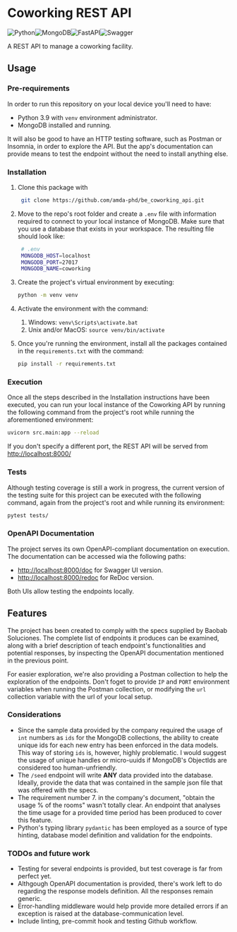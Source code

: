# Coworking REST API

![Python](https://img.shields.io/badge/python-3670A0?style=for-the-badge&logo=python&logoColor=ffdd54)![MongoDB](https://img.shields.io/badge/MongoDB-%234ea94b.svg?style=for-the-badge&logo=mongodb&logoColor=white)![FastAPI](https://img.shields.io/badge/FastAPI-005571?style=for-the-badge&logo=fastapi)![Swagger](https://img.shields.io/badge/-Swagger-%23Clojure?style=for-the-badge&logo=swagger&logoColor=white)

A REST API to manage a coworking facility.

## Usage

### Pre-requirements

In order to run this repository on your local device you'll need to have:

- Python 3.9 with `venv` environment administrator.
- MongoDB installed and running.

It will also be good to have an HTTP testing software, such as Postman or Insomnia, in order to explore the API. But the app's documentation can provide means to test the endpoint without the need to install anything else.

### Installation

1. Clone this package with

   ```bash
    git clone https://github.com/amda-phd/be_coworking_api.git
    ```

2. Move to the repo's root folder and create a `.env` file with information required to connect to your local instance of MongoDB. Make sure that you use a database that exists in your workspace. The resulting file should look like:

   ```bash
    # .env
    MONGODB_HOST=localhost
    MONGODB_PORT=27017
    MONGODB_NAME=coworking
   ```

3. Create the project's virtual environment by executing:

   ```bash
   python -m venv venv
   ```

4. Activate the environment with the command:
   1. Windows: `venv\Scripts\activate.bat`
   2. Unix and/or MacOS: `source venv/bin/activate`
5. Once you're running the environment, install all the packages contained in the `requirements.txt` with the command:

   ```bash
   pip install -r requirements.txt
   ```

### Execution

Once all the steps described in the Installation instructions have been executed, you can run your local instance of the Coworking API by running the following command from the project's root while running the aforementioned environment:

```bash
uvicorn src.main:app --reload 
```

If you don't specify a different port, the REST API will be served from [http://localhost:8000/](http://localhost:8000/)

### Tests

Although testing coverage is still a work in progress, the current version of the testing suite for this project can be executed with the following command, again from the project's root and while running its environment:

```bash
pytest tests/
```

### OpenAPI Documentation

The project serves its own OpenAPI-compliant documentation on execution. The documentation can be accessed wia the following paths:

- [http://localhost:8000/doc](http://localhost:8000/doc) for Swagger UI version.
- [http://localhost:8000/redoc](http://localhost:8000/redoc) for ReDoc version.

Both UIs allow testing the endpoints locally.

## Features

The project has been created to comply with the specs supplied by Baobab Soluciones. The complete list of endpoints it produces can be examined, along with a brief description of teach endpoint's functionalities and potential responses, by inspecting the OpenAPI documentation mentioned in the previous point.

For easier exploration, we're also providing a Postman collection to help the exploration of the endpoints. Don't foget to provide `IP` and `PORT` environment variables when running the Postman collection, or modifying the `url` collection variable with the url of your local setup.

### Considerations

- Since the sample data provided by the company required the usage of `int` numbers as `ids` for the MongoDB collections, the ability to create unique ids for each new entry has been enforced in the data models. This way of storing `ids` is, however, highly problematic. I would suggest the usage of unique handles or micro-uuids if MongoDB's ObjectIds are considered too human-unfriendly.
- The `/seed` endpoint will write **ANY** data provided into the database. Ideally, provide the data that was contained in the sample json file that was offered with the specs.
- The requirement number 7. in the company's document, "obtain the usage % of the rooms" wasn't totally clear. An endpoint that analyses the time usage for a provided time period has been produced to cover this feature.
- Python's typing library `pydantic` has been employed as a source of type hinting, database model definition and validation for the endpoints.
  
### TODOs and future work

- Testing for several endpoints is provided, but test coverage is far from perfect yet.
- Althgough OpenAPI documentation is provided, there's work left to do regarding the response models definition. All the responses remain generic.
- Error-handling middleware would help provide more detailed errors if an exception is raised at the database-communication level.
- Include linting, pre-commit hook and testing Github workflow.
